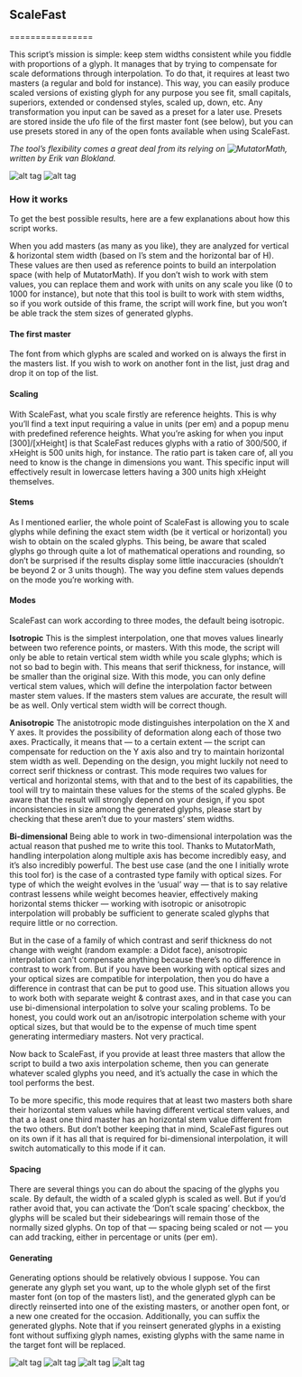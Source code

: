 ## ScaleFast
================

This script’s mission is simple: keep stem widths consistent while you fiddle with proportions of a glyph. It manages that by trying to compensate for scale deformations through interpolation. To do that, it requires at least two masters (a regular and bold for instance). This way, you can easily produce scaled versions of existing glyph for any purpose you see fit, small capitals, superiors, extended or condensed styles, scaled up, down, etc. 
Any transformation you input can be saved as a preset for a later use. Presets are stored inside the ufo file of the first master font (see below), but you can use presets stored in any of the open fonts available when using ScaleFast.  

*The tool’s flexibility comes a great deal from its relying on ![MutatorMath](https://github.com/LettError/MutatorMath), written by Erik van Blokland.*

![alt tag](images/example-scalefast-6.png)
![alt tag](images/example-scalefast-7.png)


### How it works

To get the best possible results, here are a few explanations about how this script works.

When you add masters (as many as you like), they are analyzed for vertical & horizontal stem width (based on I’s stem and the horizontal bar of H). These values are then used as reference points to build an interpolation space (with help of MutatorMath). If you don’t wish to work with stem values, you can replace them and work with units on any scale you like (0 to 1000 for instance), but note that this tool is built to work with stem widths, so if you work outside of this frame, the script will work fine, but you won’t be able track the stem sizes of generated glyphs.

#### The first master

The font from which glyphs are scaled and worked on is always the first in the masters list. If you wish to work on another font in the list, just drag and drop it on top of the list.

#### Scaling

With ScaleFast, what you scale firstly are reference heights. This is why you’ll find a text input requiring a value in units (per em) and a popup menu with predefined reference heights. What you’re asking for when you input [300]/[xHeight] is that ScaleFast reduces glyphs with a ratio of 300/500, if xHeight is 500 units high, for instance. The ratio part is taken care of, all you need to know is the change in dimensions you want. This specific input will effectively result in lowercase letters having a 300 units high xHeight themselves.

#### Stems

As I mentioned earlier, the whole point of ScaleFast is allowing you to scale glyphs while defining the exact stem width (be it vertical or horizontal) you wish to obtain on the scaled glyphs. This being, be aware that scaled glyphs go through quite a lot of mathematical operations and rounding, so don’t be surprised if the results display some little inaccuracies (shouldn’t be beyond 2 or 3 units though).
The way you define stem values depends on the mode you’re working with.

#### Modes

ScaleFast can work according to three modes, the default being isotropic.

**Isotropic**
This is the simplest interpolation, one that moves values linearly between two reference points, or masters. With this mode, the script will only be able to retain vertical stem width while you scale glyphs; which is not so bad to begin with. This means that serif thickness, for instance, will be smaller than the original size. With this mode, you can only define vertical stem values, which will define the interpolation factor between master stem values. If the masters stem values are accurate, the result will be as well. Only vertical stem width will be correct though.

**Anisotropic**
The anistotropic mode distinguishes interpolation on the X and Y axes. It provides the possibility of deformation along each of those two axes. Practically, it means that — to a certain extent — the script can compensate for reduction on the Y axis also and try to maintain horizontal stem width as well. Depending on the design, you might luckily not need to correct serif thickness or contrast. This mode requires two values for vertical and horizontal stems, with that and to the best of its capabilities, the tool will try to maintain these values for the stems of the scaled glyphs. Be aware that the result will strongly depend on your design, if you spot inconsistencies in size among the generated glyphs, please start by checking that these aren’t due to your masters’ stem widths.

**Bi-dimensional**
Being able to work in two-dimensional interpolation was the actual reason that pushed me to write this tool. Thanks to MutatorMath, handling interpolation along multiple axis has become incredibly easy, and it’s also incredibly powerful. The best use case (and the one I initially wrote this tool for) is the case of a contrasted type family with optical sizes. For type of which the weight evolves in the ‘usual’ way — that is to say relative contrast lessens while weight becomes heavier, effectively making horizontal stems thicker — working with isotropic or anisotropic interpolation will probably be sufficient to generate scaled glyphs that require little or no correction. 

But in the case of a family of which contrast and serif thickness do not change with weight (random example: a Didot face), anisotropic interpolation can’t compensate anything because there’s no difference in contrast to work from. But if you have been working with optical sizes and your optical sizes are compatible for interpolation, then you do have a difference in contrast that can be put to good use. This situation allows you to work both with separate weight & contrast axes, and in that case you can use bi-dimensional interpolation to solve your scaling problems. To be honest, you could work out an an/isotropic interpolation scheme with your optical sizes, but that would be to the expense of much time spent generating intermediary masters. Not very practical.

Now back to ScaleFast, if you provide at least three masters that allow the script to build a two axis interpolation scheme, then you can generate whatever scaled glyphs you need, and it’s actually the case in which the tool performs the best.

To be more specific, this mode requires that at least two masters both share their horizontal stem values while having different vertical stem values, and that a a least one third master has an horizontal stem value different from the two others.
But don’t bother keeping that in mind, ScaleFast figures out on its own if it has all that is required for bi-dimensional interpolation, it will switch automatically to this mode if it can. 

#### Spacing

There are several things you can do about the spacing of the glyphs you scale. By default, the width of a scaled glyph is scaled as well. But if you’d rather avoid that, you can activate the ‘Don’t scale spacing’ checkbox, the glyphs will be scaled but  their sidebearings will remain those of the normally sized glyphs.
On top of that — spacing being scaled or not — you can add tracking, either in percentage or units (per em).

#### Generating

Generating options should be relatively obvious I suppose. You can generate any glyph set you want, up to the whole glyph set of the first master font (on top of the masters list), and the generated glyph can be directly reinserted into one of the existing masters, or another open font, or a new one created for the occasion. Additionally, you can suffix the generated glyphs. Note that if you reinsert generated glyphs in a existing font without suffixing glyph names, existing glyphs with the same name in the target font will be replaced.

![alt tag](images/example-scalefast-1.png)
![alt tag](images/example-scalefast-2.png)
![alt tag](images/example-scalefast-3.png)
![alt tag](images/example-scalefast-4.png)